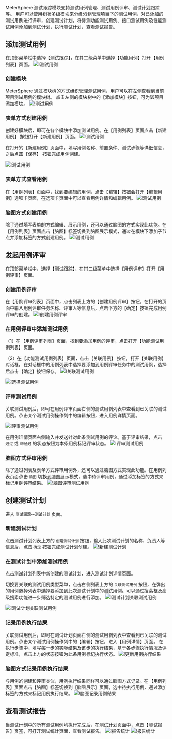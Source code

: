 MeterSphere 测试跟踪模块支持测试用例管理、测试用例评审、测试计划跟踪等。
用户可以使用树状多级模块来分级分组管理项目下的测试用例，对已添加的测试用例进行评审，创建测试计划，将待测功能测试用例、接口测试用例及性能测试用例添加到测试计划，执行测试计划，查看测试报告。

## 添加测试用例

在顶部菜单栏中选择【测试跟踪】，在其二级菜单中选择【功能用例】打开【用例列表】页面。
![!测试用例](../img/track/测试用例.png)

### 创建模块

MeterSphere 通过模块树的方式组织管理测试用例，用户可以在左侧查看到当前项目测试用例的模块树。
点击左侧的模块树中的【添加模块】按钮，可为该项目添加模块。
![!测试用例](../img/track/添加模块.png)

### 表单方式创建用例

创建好模块后，即可在各个模块中添加测试用例。在【用例列表】页面点击【新建用例】 按钮打开【新建用例】页面。
![!测试用例](../img/track/新建用例1.png)

在打开的【新建用例】页面中，填写用例名称、前置条件、测试步骤等详细信息，之后点击【保存】 按钮完成用例创建。

![!测试用例](../img/track/新建用例2.png)

### 表单方式查看用例

在【用例列表】页面中，找到要编辑的用例，点击【编辑】按钮会打开【编辑用例】选项卡页面，在选项卡页面中可以查看用例详情和编辑用例。
![!测试用例](../img/track/查看用例.png)

### 脑图方式创建用例

除了通过填写表单的方式编辑、展示用例，还可以通过脑图的方式实现此功能。在【用例列表】页面点击【脑图】标签切换到脑图展示模式，通过在模块下添加子节点并添加标签的方式创建用例。
![!测试用例](../img/track/脑图创建用例.png)

## 发起用例评审

在顶部菜单栏中，选择【测试跟踪】，在其二级菜单中选择【用例评审】打开【用例评审】页面。

### 创建用例评审

在【用例评审列表】页面中，点击列表上方的【创建用例评审】按钮，在打开的页面中输入用例评审任务名称、评审人等信息后，点击下方的【确定】按钮完成用例评审的创建。
![!创建用例评审](../img/track/创建用例评审.png)

### 在用例评审中添加测试用例

（1）在【用例评审列表】页面，找到要添加用例的评审，点击打开【功能测试用例列表】页面。

（2）在【功能测试用例列表】页面，点击【关联用例】 按钮，打开【关联用例】对话框，在对话框中的用例列表中选择要添加到用例评审任务中的测试用例，选择后点击【确定】按钮保存。
![!关联测试用例](../img/track/关联用例1.png)

![!选择测试用例](../img/track/关联用例2.png)

### 评审测试用例

关联测试用例后，即可在用例评审页面右侧的测试用例列表中查看到已关联的测试用例。点击某个测试用例操作列中的编辑按钮，进入用例详情页面。

![!评审测试用例](../img/track/评审测试用例1.png)

在用例详情页面右侧输入并发送针对此条测试用例的评论。基于评审结果，点击 `通过` 或 `未通过` 的状态按钮为本条用例标记评审状态。
![!评审测试用例](../img/track/评审测试用例2.png)

### 脑图方式评审用例

除了通过列表及表单方式评审用例外，还可以通过脑图方式实现此功能。在用例列表页面点击 `脑图` 切换到脑图展示模式，选中待评审用例，通过添加标签的方式来标记用例评审结果。
![!脑图评审测试用例](../img/track/脑图评审测试用例.png)

## 创建测试计划

进入 `测试跟踪`--`测试计划` 页面。

### 新建测试计划

点击测试计划列表上方的 `创建测试计划` 按钮，输入此次测试计划的名称、负责人等信息后，点击 `确定` 按钮完成测试计划创建。
![!新建测试计划](../img/track/新建测试计划.png)

### 在测试计划中添加测试用例

点击测试计划列表中新创建的测试计划，进入测试计划详情页面。

切换要关联的测试用例类型菜单，点击右侧列表上方的 `关联测试用例` 按钮，在弹出的用例选择列表中选择要添加到此次测试计划中的测试用例。可以通过搜索框及高级搜索功能进一步筛选特定的测试用例进行添加。
![!测试计划关联测试用例](../img/track/测试计划关联测试用例1.png)

![!测试计划关联测试用例](../img/track/测试计划关联测试用例2.png)

### 记录用例执行结果

关联测试用例后，即可在测试计划页面右侧的测试用例列表中查看到已关联的测试用例。点击某个测试用例操作列中的【编辑】按钮，进入【用例详情】页面。
在执行步骤中，填写每一步的实际结果及该步的执行结果，基于各步骤执行情况及评定标准，点击上方的状态按钮为此条用例标记执行状态。
![!更新用例执行结果](../img/track/更新用例执行结果.png)

### 脑图方式记录用例执行结果

与用例的创建和评审类似，用例执行结果同样可以通过脑图方式记录。在【用例列表】页面点击【脑图】标签切换到【脑图展示】页面，选中待执行用例，通过添加标签的方式来标记用例执行结果。
![!脑图记录用例结果](../img/track/脑图记录用例结果.png)

## 查看测试报告

当测试计划中的所有测试用例均执行完成后，在测试计划页面中，点击【测试报告】页签，可打开测试统计页面，查看测试报告。
![!报告统计](../img/track/报告统计1.png)
![!报告统计](../img/track/报告统计2.png)